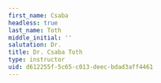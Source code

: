 ```yaml
---
first_name: Csaba
headless: true
last_name: Toth
middle_initial: ''
salutation: Dr.
title: Dr. Csaba Toth
type: instructor
uid: d612255f-5c65-c013-deec-bdad3aff4461
---
```

